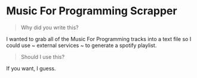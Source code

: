 # Music For Programming Scrapper

> Why did you write this?

I wanted to grab all of the Music For Programming tracks into a text file so I could use ~ external services ~ to generate a spotify playlist.

> Should I use this?

If you want, I guess.